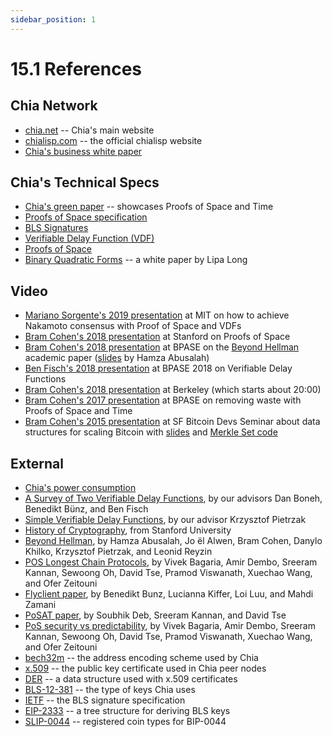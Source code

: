 ```yaml
---
sidebar_position: 1
---
```


# 15.1 References

## Chia Network

* [chia.net](https://www.chia.net/) -- Chia's main website
* [chialisp.com](https://chialisp.com) -- the official chialisp website
* [Chia's business white paper](https://www.chia.net/whitepaper "Chia's business white paper")

## Chia's Technical Specs

* [Chia's green paper](https://www.chia.net/assets/ChiaGreenPaper.pdf "Chia's Green Paper") -- showcases Proofs of Space and Time
* [Proofs of Space specification](https://www.chia.net/assets/Chia_Proof_of_Space_Construction_v1.1.pdf)
* [BLS Signatures](https://github.com/Chia-Network/bls-signatures "Chia's BLS Signatures on GitHub")
* [Verifiable Delay Function (VDF)](https://github.com/Chia-Network/chiavdf "Chia's VDF on GitHub")
* [Proofs of Space](https://github.com/Chia-Network/chiapos "Chia's Proof of Space repository on GitHub")
* [Binary Quadratic Forms](https://github.com/Chia-Network/vdf-competition/blob/main/classgroups.pdf "Binary quadratic forms white paper, by Lipa Long") -- a white paper by Lipa Long

## Video

* [Mariano Sorgente's 2019 presentation](https://youtu.be/_075bzQPooU) at MIT on how to achieve Nakamoto consensus with Proof of Space and VDFs
* [Bram Cohen's 2018 presentation](https://www.youtube.com/watch?v=2Zlcgt8FVz4) at Stanford on Proofs of Space
* [Bram Cohen's 2018 presentation](https://www.youtube.com/watch?v=iqxkO7C-cyk) at BPASE on the [Beyond Hellman](https://eprint.iacr.org/2017/893.pdf "Beyond Hellman's Time-Memory Trade Offs with Applications to Proofs of Space") academic paper ([slides](https://view.publitas.com/chia-network/pbase18slides/page/1) by Hamza Abusalah)
* [Ben Fisch's 2018 presentation](https://www.youtube.com/watch?v=qUoagL7OZ1k&feature=youtu.be) at BPASE 2018 on Verifiable Delay Functions
* [Bram Cohen's 2018 presentation](https://www.facebook.com/BlockchainatBerkeley/videos/2006069823011271/) at Berkeley (which starts about 20:00)
* [Bram Cohen's 2017 presentation](https://www.youtube.com/watch?v=aYG0NxoG7yw) at BPASE on removing waste with Proofs of Space and Time
* [Bram Cohen's 2015 presentation](https://www.youtube.com/watch?v=zZaB4hM8SQ4) at SF Bitcoin Devs Seminar about data structures for scaling Bitcoin with [slides](https://view.publitas.com/chia-network/bitcoin_data_structures/) and [Merkle Set code](https://github.com/bramcohen/MerkleSet)


## External

* [Chia's power consumption](https://chiapower.org "Chia's energy consumption statistics")
* [A Survey of Two Verifiable Delay Functions](https://eprint.iacr.org/2018/712.pdf "The underlying technology of Proof of Time"), by our advisors Dan Boneh, Benedikt Bünz, and Ben Fisch
* [Simple Verifiable Delay Functions](https://eprint.iacr.org/2018/627.pdf "The basis for Proof of Time"), by our advisor Krzysztof Pietrzak
* [History of Cryptography](https://cs.stanford.edu/people/eroberts/courses/soco/projects/public-key-cryptography/history.html#:~:text=The%20idea%20of%20public%20key,known%20as%20the%20knapsack%20problem), from Stanford University
* [Beyond Hellman](https://eprint.iacr.org/2017/893.pdf "Beyond Hellman's Time-Memory Trade Offs with Applications to Proofs of Space"), by Hamza Abusalah, Jo ̈el Alwen, Bram Cohen, Danylo Khilko, Krzysztof Pietrzak, and Leonid Reyzin
* [POS Longest Chain Protocols](http://tselab.stanford.edu/downloads/PoS_LC_SBC2020.pdf), by Vivek Bagaria, Amir Dembo, Sreeram Kannan, Sewoong Oh, David Tse, Pramod Viswanath, Xuechao Wang, and Ofer Zeitouni
* [Flyclient paper](https://eprint.iacr.org/2019/226.pdf), by Benedikt Bunz, Lucianna Kiffer, Loi Luu, and Mahdi Zamani
* [PoSAT paper](https://arxiv.org/abs/2010.08154), by Soubhik Deb, Sreeram Kannan, and David Tse
* [PoS security vs predictability](https://arxiv.org/pdf/1910.02218.pdf), by Vivek Bagaria, Amir Dembo, Sreeram Kannan, Sewoong Oh, David Tse, Pramod Viswanath, Xuechao Wang, and Ofer Zeitouni
* [bech32m](https://github.com/bitcoin/bips/blob/master/bip-0350.mediawiki) -- the address encoding scheme used by Chia
* [x.509](https://en.wikipedia.org/wiki/X.509) -- the public key certificate used in Chia peer nodes
* [DER](https://wiki.openssl.org/index.php/DER) -- a data structure used with x.509 certificates
* [BLS-12-381](https://github.com/zkcrypto/bls12_381) -- the type of keys Chia uses
* [IETF](https://datatracker.ietf.org/doc/draft-irtf-cfrg-bls-signature/) -- the BLS signature specification
* [EIP-2333](https://eips.ethereum.org/EIPS/eip-2333) -- a tree structure for deriving BLS keys
* [SLIP-0044](https://github.com/satoshilabs/slips/blob/master/slip-0044.md) -- registered coin types for BIP-0044
